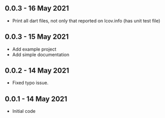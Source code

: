 ## 0.0.3 - 16 May 2021

* Print all dart files, not only that reported on lcov.info (has unit test file)

## 0.0.3 - 15 May 2021

* Add example project
* Add simple documentation

## 0.0.2 - 14 May 2021

* Fixed typo issue.

## 0.0.1 - 14 May 2021

* Initial code
